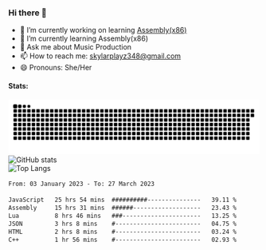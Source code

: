 ### Hi there 👋

- 🔭 I’m currently working on learning [Assembly(x86)](https://github.com/SkylarPlayz348/Assembly-Coding)
- 🌱 I’m currently learning Assembly(x86)
- 💬 Ask me about Music Production
- 📫 How to reach me: skylarplayz348@gmail.com
- 😄 Pronouns: She/Her

#### Stats:
![Snake](https://raw.githubusercontent.com/Skylarplayz348/Skylarplayz348/snake/github-contribution-grid-snake-dark.svg)
<br>
![GitHub stats](https://github-readme-stats.vercel.app/api?username=skylarplayz348&count_private=true&show_icons=true&theme=omni)
<br>
![Top Langs](https://github-readme-stats.vercel.app/api/top-langs/?username=skylarplayz348&layout=compact&theme=omni)
<!--START_SECTION:waka-->

```text
From: 03 January 2023 - To: 27 March 2023

JavaScript   25 hrs 54 mins  ##########---------------   39.11 %
Assembly     15 hrs 31 mins  ######-------------------   23.43 %
Lua          8 hrs 46 mins   ###----------------------   13.25 %
JSON         3 hrs 8 mins    #------------------------   04.75 %
HTML         2 hrs 8 mins    #------------------------   03.24 %
C++          1 hr 56 mins    #------------------------   02.93 %
```

<!--END_SECTION:waka-->
